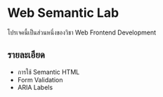 # Web Semantic Lab 
โปรเจคนี้เป็นส่วนหนึ่งของวิชา Web Frontend Development 

## รายละเอียด 
- การใช้ Semantic HTML 
- Form Validation 
- ARIA Labels 